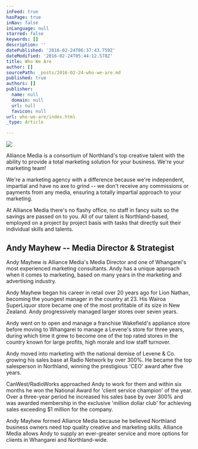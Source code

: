 ```yaml
---
inFeed: true
hasPage: true
inNav: false
inLanguage: null
starred: false
keywords: []
description: ''
datePublished: '2016-02-24T06:37:43.759Z'
dateModified: '2016-02-24T05:44:12.578Z'
title: Who We Are
author: []
sourcePath: _posts/2016-02-24-who-we-are.md
published: true
authors: []
publisher:
  name: null
  domain: null
  url: null
  favicon: null
url: who-we-are/index.html
_type: Article

---
```

![](https://the-grid-user-content.s3-us-west-2.amazonaws.com/c934aede-648e-4881-8df3-14a152085e14.jpg)

Alliance Media is a
consortium of Northland's top creative talent with the ability to provide a
total marketing solution for your business.  We're your marketing team!

We're a marketing
agency with a difference because we're independent, impartial and have no axe
to grind -- we don't receive any commissions or payments from any media,
ensuring a totally impartial approach to your marketing.

At Alliance Media
there's no flashy office, no staff in fancy suits so the savings are passed on
to you.  All of our talent is Northland-based, employed on a project by
project basis with tasks that directly suit their individual skills and
talents.

## Andy Mayhew -- Media Director & Strategist

Andy Mayhew is
Alliance Media's Media Director and one of Whangarei's most experienced
marketing consultants.  Andy has a unique approach when it comes to
marketing, based on many years in the marketing and advertising industry.

Andy Mayhew began
his career in retail over 20 years ago for Lion Nathan, becoming the youngest
manager in the country at 23\.  His Wairoa SuperLiquor store became one of
the most profitable of its size in New Zealand.  Andy progressively
managed larger stores over seven years.

Andy went on to open
and manage a franchise Wakefield's appliance store before moving to Whangarei
to manage a Levene's store for three years, during which time it grew to become
one of the top rated stores in the country known for large profits, high morale
and low staff turnover.

Andy moved into
marketing with the national demise of Levene & Co. growing his sales base
at Radio Network by over 300%.  He became the top salesperson in Northland,
winning the prestigious 'CEO' award after five years.

CanWest/RadioWorks
approached Andy to work for them and within six months he won the National
Award for 'client service champion' of the year.  Over a three-year period
he increased his sales base by over 300% and was awarded membership in the
exclusive 'million dollar club' for achieving sales exceeding $1 million for
the company.

Andy Mayhew formed
Alliance Media because he believed Northland business owners need top quality
creative and marketing skills.  Alliance Media allows Andy to supply an
ever-greater service and more options for clients in Whangarei and
Northland-wide.